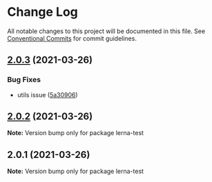# Change Log

All notable changes to this project will be documented in this file.
See [Conventional Commits](https://conventionalcommits.org) for commit guidelines.

## [2.0.3](https://github.com/Libikk/lerna-monorepo/compare/v2.0.2...v2.0.3) (2021-03-26)


### Bug Fixes

* utils issue ([5a30906](https://github.com/Libikk/lerna-monorepo/commit/5a309065da7142dd9634aa3ff7cdb7047e6f3f74))





## [2.0.2](https://github.com/Libikk/lerna-monorepo/compare/v2.0.1...v2.0.2) (2021-03-26)

**Note:** Version bump only for package lerna-test





## 2.0.1 (2021-03-26)

**Note:** Version bump only for package lerna-test
